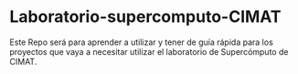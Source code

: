 # Laboratorio-supercomputo-CIMAT
Este Repo será para aprender a utilizar y tener de guía rápida para los proyectos que vaya a necesitar utilizar el laboratorio de Supercómputo de CIMAT.
